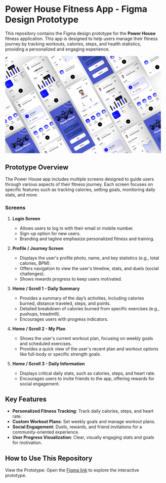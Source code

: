 # Power House Fitness App - Figma Design Prototype

This repository contains the Figma design prototype for the **Power House** fitness application. This app is designed to help users manage their fitness journey by tracking workouts, calories, steps, and health statistics, providing a personalized and engaging experience.

![Power House Screens](https://github.com/Prithvirajg17/Fitness-app-Prototype-UI-UX/blob/7d9d50ec10d074cb64158416c17ba152da8f038c/Fitness%20App%20UI.png)

## Prototype Overview

The Power House app includes multiple screens designed to guide users through various aspects of their fitness journey. Each screen focuses on specific features such as tracking calories, setting goals, monitoring daily stats, and more.

### Screens

1. **Login Screen**  
   - Allows users to log in with their email or mobile number.
   - Sign-up option for new users.
   - Branding and tagline emphasize personalized fitness and training.

2. **Profile / Journey Screen**  
   - Displays the user's profile photo, name, and key statistics (e.g., total calories, BPM).
   - Offers navigation to view the user's timeline, stats, and duels (social challenges).
   - Shows rewards progress to keep users motivated.

3. **Home / Scroll 1 - Daily Summary**  
   - Provides a summary of the day’s activities, including calories burned, distance traveled, steps, and points.
   - Detailed breakdown of calories burned from specific exercises (e.g., pushups, treadmill).
   - Encourages users with progress indicators.

4. **Home / Scroll 2 - My Plan**  
   - Shows the user's current workout plan, focusing on weekly goals and scheduled exercises.
   - Provides a quick view of the user's recent plan and workout options like full-body or specific strength goals.

5. **Home / Scroll 3 - Daily Information**  
   - Displays critical daily stats, such as calories, steps, and heart rate.
   - Encourages users to invite friends to the app, offering rewards for social engagement.

## Key Features

- **Personalized Fitness Tracking**: Track daily calories, steps, and heart rate.
- **Custom Workout Plans**: Set weekly goals and manage workout plans.
- **Social Engagement**: Duels, rewards, and friend invitations for a community-oriented experience.
- **User Progress Visualization**: Clear, visually engaging stats and goals for motivation.


## How to Use This Repository
View the Prototype: Open the [Figma link](https://www.figma.com/proto/ocC4xecYXzLtUFrU7QbMqZ/Fitness-app-Prototype?page-id=2%3A154&node-id=202-11097&node-type=canvas&viewport=-513%2C213%2C0.32&t=ZdYFto2BbkD4II5K-1&scaling=scale-down&content-scaling=fixed&starting-point-node-id=202%3A11097&share=1) to explore the interactive prototype.
